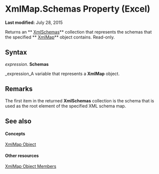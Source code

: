 
# XmlMap.Schemas Property (Excel)

 **Last modified:** July 28, 2015

 Returns an ** [XmlSchemas](1e6a4371-7163-572d-b435-7dc9a2865338.md)** collection that represents the schemas that the specified ** [XmlMap](39b0823f-0068-d8df-e4e1-ca62b55d58f5.md)** object contains. Read-only.

## Syntax

 _expression_. **Schemas**

 _expression_A variable that represents a  **XmlMap** object.


## Remarks

The first item in the returned  **XmlSchemas** collection is the schema that is used as the root element of the specified XML schema map.


## See also


#### Concepts


 [XmlMap Object](39b0823f-0068-d8df-e4e1-ca62b55d58f5.md)
#### Other resources


 [XmlMap Object Members](b6654149-ac1b-d570-0722-b49bf58f2a53.md)
